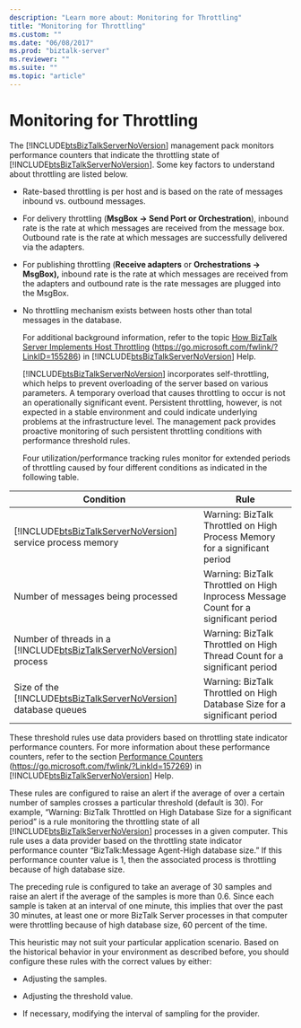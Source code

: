 ```yaml
---
description: "Learn more about: Monitoring for Throttling"
title: "Monitoring for Throttling"
ms.custom: ""
ms.date: "06/08/2017"
ms.prod: "biztalk-server"
ms.reviewer: ""
ms.suite: ""
ms.topic: "article"
---
```

# Monitoring for Throttling
The [!INCLUDE[btsBizTalkServerNoVersion](../includes/btsbiztalkservernoversion-md.md)] management pack monitors performance counters that indicate the throttling state of [!INCLUDE[btsBizTalkServerNoVersion](../includes/btsbiztalkservernoversion-md.md)]. Some key factors to understand about throttling are listed below.

- Rate-based throttling is per host and is based on the rate of messages inbound vs. outbound messages.

- For delivery throttling (**MsgBox -> Send Port or Orchestration**), inbound rate is the rate at which messages are received from the message box. Outbound rate is the rate at which messages are successfully delivered via the adapters.

- For publishing throttling (**Receive adapters** or **Orchestrations -> MsgBox),** inbound rate is the rate at which messages are received from the adapters and outbound rate is the rate messages are plugged into the MsgBox.

- No throttling mechanism exists between hosts other than total messages in the database.

  For additional background information, refer to the topic [How BizTalk Server Implements Host Throttling](../core/how-biztalk-server-implements-host-throttling.md) (<https://go.microsoft.com/fwlink/?LinkID=155286>) in [!INCLUDE[btsBizTalkServerNoVersion](../includes/btsbiztalkservernoversion-md.md)] Help.

  [!INCLUDE[btsBizTalkServerNoVersion](../includes/btsbiztalkservernoversion-md.md)] incorporates self-throttling, which helps to prevent overloading of the server based on various parameters. A temporary overload that causes throttling to occur is not an operationally significant event. Persistent throttling, however, is not expected in a stable environment and could indicate underlying problems at the infrastructure level. The management pack provides proactive monitoring of such persistent throttling conditions with performance threshold rules.

  Four utilization/performance tracking rules monitor for extended periods of throttling caused by four different conditions as indicated in the following table.

|                                                     Condition                                                     |                                        Rule                                         |
|-------------------------------------------------------------------------------------------------------------------|-------------------------------------------------------------------------------------|
|     [!INCLUDE[btsBizTalkServerNoVersion](../includes/btsbiztalkservernoversion-md.md)] service process memory     |     Warning: BizTalk Throttled on High Process Memory for a significant period      |
|                                        Number of messages being processed                                         | Warning: BizTalk Throttled on High Inprocess Message Count for a significant period |
| Number of threads in a [!INCLUDE[btsBizTalkServerNoVersion](../includes/btsbiztalkservernoversion-md.md)] process |      Warning: BizTalk Throttled on High Thread Count for a significant period       |
|  Size of the [!INCLUDE[btsBizTalkServerNoVersion](../includes/btsbiztalkservernoversion-md.md)] database queues   |      Warning: BizTalk Throttled on High Database Size for a significant period      |

 These threshold rules use data providers based on throttling state indicator performance counters. For more information about these performance counters, refer to the section [Performance Counters](../core/performance-counters.md) (<https://go.microsoft.com/fwlink/?LinkId=157269>) in [!INCLUDE[btsBizTalkServerNoVersion](../includes/btsbiztalkservernoversion-md.md)] Help.

 These rules are configured to raise an alert if the average of over a certain number of samples crosses a particular threshold (default is 30). For example, “Warning: BizTalk Throttled on High Database Size for a significant period” is a rule monitoring the throttling state of all [!INCLUDE[btsBizTalkServerNoVersion](../includes/btsbiztalkservernoversion-md.md)] processes in a given computer. This rule uses a data provider based on the throttling state indicator performance counter “BizTalk:Message Agent-High database size.” If this performance counter value is 1, then the associated process is throttling because of high database size.

 The preceding rule is configured to take an average of 30 samples and raise an alert if the average of the samples is more than 0.6. Since each sample is taken at an interval of one minute, this implies that over the past 30 minutes, at least one or more BizTalk Server processes in that computer were throttling because of high database size, 60 percent of the time.

 This heuristic may not suit your particular application scenario. Based on the historical behavior in your environment as described before, you should configure these rules with the correct values by either:

-   Adjusting the samples.

-   Adjusting the threshold value.

-   If necessary, modifying the interval of sampling for the provider.